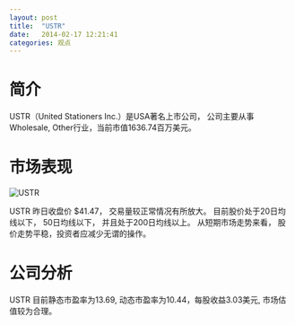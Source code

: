 ```yaml
---
layout: post
title:  "USTR"
date:   2014-02-17 12:21:41
categories: 观点
---
```


# 简介
USTR（United Stationers Inc.）是USA著名上市公司，
公司主要从事Wholesale, Other行业，当前市值1636.74百万美元。

# 市场表现

![USTR](http://finviz.com/chart.ashx?t=USTR&ty=c&ta=1&p=d&s=l)

USTR 昨日收盘价 $41.47，
交易量较正常情况有所放大。
目前股价处于20日均线以下，
50日均线以下，
并且处于200日均线以上。
从短期市场走势来看，
股价走势平稳，投资者应减少无谓的操作。

# 公司分析
USTR 目前静态市盈率为13.69, 动态市盈率为10.44，每股收益3.03美元,
市场估值较为合理。
